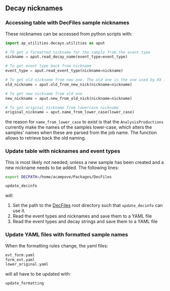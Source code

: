 ## Decay nicknames

### Accessing table with DecFiles sample nicknames

These nicknames can be accessed from python scripts with:

```python
import ap_utilities.decays.utilities as aput

# TO get a formatted nickname for the sample from the event type
nickname = aput.read_decay_name(event_type=event_type)

# To get event type back from nickname
event_type = aput.read_event_type(nickname=nickname)

# To get old nickname from new one. The old one is the one used by RX in Run1/2
old_nickname = aput.old_from_new_nick(nickname=nickname)

# To get new nickname from old one
new_nickname = aput.new_from_old_nick(nickname=nickname)

# To get original nickname from lowercase nickname
original_nickname = aput.name_from_lower_case(lower_case)
```

the reason for `name_from_lower_case` to exist is that the `AnalysisProductions` currently make the
names of the samples lower-case, which alters the samples' names when these are parsed from the job name.
The function allows to retrieve back the old naming.

### Update table with nicknames and event types

This is most likely not needed, unless a new sample has been created and a new nickname needs to be added. The following lines:

```bash
export DECPATH=/home/acampove/Packages/DecFiles

update_decinfo
```

will:

1. Set the path to the [DecFiles](https://gitlab.cern.ch/lhcb-datapkg/Gen/DecFiles)
root directory such that `update_decinfo` can use it.
1. Read the event types and nicknames and save them to a YAML file
1. Read the event types and decay strings and save them to a YAML file

### Update YAML files with formatted sample names

When the formatting rules change, the yaml files:

```bash
evt_form.yaml
form_evt.yaml
lower_original.yaml
```
will all have to be updated with:

```bash
update_formatting
```

